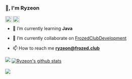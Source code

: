### 👋, I'm Ryzeon

<a href="https://twitter.com/ryzeon_">
  <img align="left" alt="Ryzeon" width="21px" src="https://raw.githubusercontent.com/anuraghazra/anuraghazra/master/assets/twitter.svg" />
</a>

<a href="https://frozed.club/discord">
  <img align="left" alt="Ryzeon" width="21px" src="https://raw.githubusercontent.com/anuraghazra/anuraghazra/master/assets/discord-round.svg" />
</a>

<br />

- 🌱 I’m currently learning **Java**

- 🔭 I’m currently collaborate on [FrozedClubDevelopment](https://github.com/FrozedClubDevelopment)

- 📫 How to reach me **ryzeon@frozed.club**


<p align="left"> 
<img src="https://github-readme-stats.vercel.app/api?username=Ryzeon&show_icons=true&theme=radical&count_private=true" 
</p>
  
<a href="https://github.com/anuraghazra/github-readme-stats">
  <img align="center" src="https://github-readme-stats.anuraghazra1.vercel.app/api?username=ryzeon&show_icons=true&include_all_commits=true&theme=radical&count_private=true" alt="Ryzeon's github stats" />
</a>
  
<br />
<br />

  
<a href="https://github.com/anuraghazra/anuraghazra.github.io">
  <!-- Change the `github-readme-stats.anuraghazra1.vercel.app` to `github-readme-stats.vercel.app`  -->
  <img align="center" src="https://github-readme-stats.anuraghazra1.vercel.app/api/pin/?username=ryzeon&repo=Redis-Implementation-Tutorial&theme=radical" />
</a>
  
